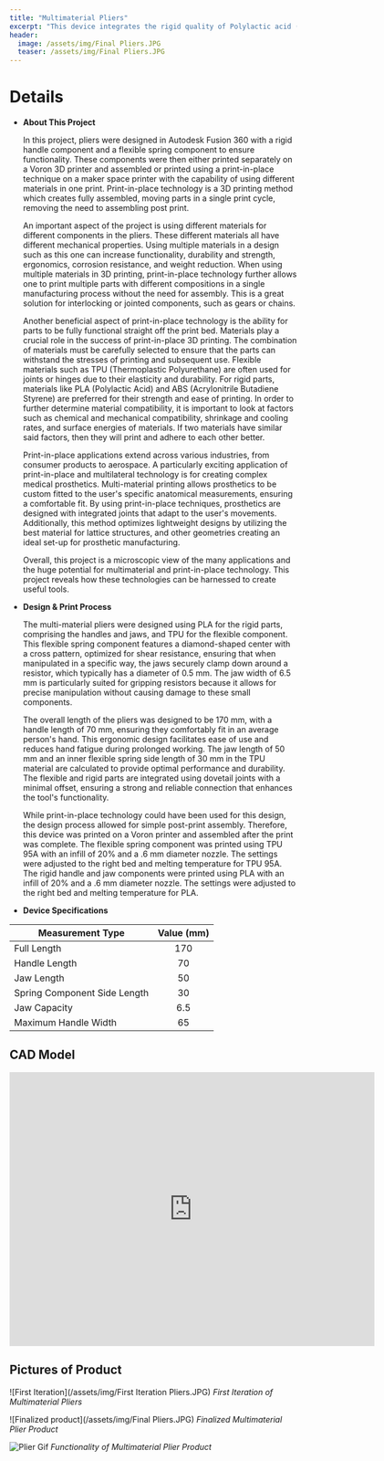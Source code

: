 ```yaml
---
title: "Multimaterial Pliers"
excerpt: "This device integrates the rigid quality of Polylactic acid (PLA) plastic and Thermoplastic polyurethane (TPU) plastic to create functioning pliers."
header:
  image: /assets/img/Final Pliers.JPG
  teaser: /assets/img/Final Pliers.JPG
---
```


# Details

* **About This Project** 

  In this project, pliers were designed in Autodesk Fusion 360 with a rigid handle component and a flexible spring component to ensure functionality. These components were then either printed separately on a Voron 3D printer and assembled or printed using a print-in-place technique on a maker space printer with the capability of using different materials in one print. Print-in-place technology is a 3D printing method which creates fully assembled, moving parts in a single print cycle, removing the need to assembling post print. 

  An important aspect of the project is using different materials for different components in the pliers. These different materials all have different mechanical properties. Using multiple materials in a design such as this one can increase functionality, durability and strength, ergonomics, corrosion resistance, and weight reduction. When using multiple materials in 3D printing, print-in-place technology further allows one to print multiple parts with different compositions in a single manufacturing process without the need for assembly. This is a great solution for interlocking or jointed components, such as gears or chains.

  Another beneficial aspect of print-in-place technology is the ability for parts to be fully functional straight off the print bed. Materials play a crucial role in the success of print-in-place 3D printing. The combination of materials must be carefully selected to ensure that the parts can withstand the stresses of printing and subsequent use. Flexible materials such as TPU (Thermoplastic Polyurethane) are often used for joints or hinges due to their elasticity and durability. For rigid parts, materials like PLA (Polylactic Acid) and ABS (Acrylonitrile Butadiene Styrene) are preferred for their strength and ease of printing. In order to further determine material compatibility, it is important to look at factors such as chemical and mechanical compatibility, shrinkage and cooling rates, and surface energies of materials. If two materials have similar said factors, then they will print and adhere to each other better.    

  Print-in-place applications extend across various industries, from consumer products to aerospace. A particularly exciting application of print-in-place and multilateral technology is for creating complex medical prosthetics. Multi-material printing allows prosthetics to be custom fitted to the user's specific anatomical measurements, ensuring a comfortable fit. By using print-in-place techniques, prosthetics are designed with integrated joints that adapt to the user's movements. Additionally, this method optimizes lightweight designs by utilizing the best material for lattice structures, and other geometries creating an ideal set-up for prosthetic manufacturing. 

  Overall, this project is a microscopic view of the many applications and the huge potential for multimaterial and print-in-place technology. This project reveals how these technologies can be harnessed to create useful tools. 

* **Design & Print Process** 

  The multi-material pliers were designed using PLA for the rigid parts, comprising the handles and jaws, and TPU for the flexible component. This flexible spring component features a diamond-shaped center with a cross pattern, optimized for shear resistance, ensuring that when manipulated in a specific way, the jaws securely clamp down around a resistor, which typically has a diameter of 0.5 mm. The jaw width of 6.5 mm is particularly suited for gripping resistors because it allows for precise manipulation without causing damage to these small components.

  The overall length of the pliers was designed to be 170 mm, with a handle length of 70 mm, ensuring they comfortably fit in an average person's hand. This ergonomic design facilitates ease of use and reduces hand fatigue during prolonged working. The jaw length of 50 mm and an inner flexible spring side length of 30 mm in the TPU material are calculated to provide optimal performance and durability. The flexible and rigid parts are integrated using dovetail joints with a minimal offset, ensuring a strong and reliable connection that enhances the tool's functionality. 

  While print-in-place technology could have been used for this design, the design process allowed for simple post-print assembly. Therefore, this device was printed on a Voron printer and assembled after the print was complete. The flexible spring component was printed using TPU 95A with an infill of 20% and a .6 mm diameter nozzle. The settings were adjusted to the right bed and melting temperature for TPU 95A. The rigid handle and jaw components were printed using PLA with an infill of 20% and a .6 mm diameter nozzle. The settings were adjusted to the right bed and melting temperature for PLA.


* **Device Specifications** 

| Measurement Type         | Value (mm) | 
|--------------|:-----:|
| Full Length |170    |
| Handle Length     |70  |
| Jaw Length | 50   |
| Spring Component Side Length    |30  |
| Jaw Capacity | 6.5   |
| Maximum Handle Width |65  |
 

## CAD Model 
<iframe src="https://vanderbilt643.autodesk360.com/shares/public/SH512d4QTec90decfa6e5556d25f7eecaa6f?mode=embed" width="640" height="480" allowfullscreen="true" webkitallowfullscreen="true" mozallowfullscreen="true"  frameborder="0"></iframe>

## Pictures of Product 
![First Iteration](/assets/img/First Iteration Pliers.JPG)
*First Iteration of Multimaterial Pliers*

![Finalized product](/assets/img/Final Pliers.JPG)
*Finalized Multimaterial Plier Product*

![Plier Gif](/assets/img/Pliersslow.gif)
*Functionality of Multimaterial Plier Product*

